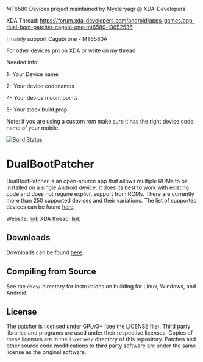 MT6580 Devices project maintained by Mysteryagr @ XDA-Developers

XDA Thread: https://forum.xda-developers.com/android/apps-games/app-dual-boot-patcher-cagabi-one-mt6580-t3652536

I mainly support Cagabi one - MT6580A

For other devices pm on XDA or write on my thread

Needed info:

1- Your Device name

2- Your device codenames

4- Your device mount points

5- Your stock build.prop

Note: if you are using a custom rom make sure it has the right device code name of your mobile.

[![Build Status](https://jenkins.noobdev.io/job/DualBootPatcher_Master/badge/icon)](https://jenkins.noobdev.io/job/DualBootPatcher_Master/)

DualBootPatcher
===============

DualBootPatcher is an open-source app that allows multiple ROMs to be installed on a single Android device. It does its best to work with existing code and does not require explicit support from ROMs. There are currently more than 250 supported devices and their variations. The list of supported devices can be found [here](https://dbp.noobdev.io/supported_devices.html).

Website: [link](https://dbp.noobdev.io/)
XDA thread: [link](http://forum.xda-developers.com/showthread.php?t=2447534)


Downloads
---------

Downloads can be found [here](https://dbp.noobdev.io/downloads/).


Compiling from Source
---------------------

See the `docs/` directory for instructions on building for Linux, Windows, and Android.


License
-------

The patcher is licensed under GPLv3+ (see the LICENSE file). Third party libraries and programs are used under their respective licenses. Copies of these licenses are in the `licenses/` directory of this repository. Patches and other source code modifications to third party software are under the same license as the original software.
